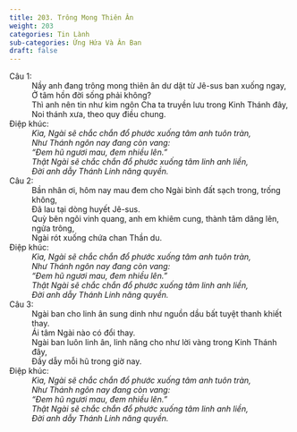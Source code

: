 ```yaml
---
title: 203. Trông Mong Thiên Ân
weight: 203
categories: Tin Lành
sub-categories: Ứng Hứa Và Ân Ban
draft: false
---
```

<dl><dt>Câu 1:</dt><dd data-verse="1">Nầy anh đang trông mong thiên ân dư dật từ Jê-sus ban xuống ngay, <br/>Ở tâm hồn đời sống phải không? <br/>Thì anh nên tin như kim ngôn Cha ta truyền lưu trong Kinh Thánh đây, <br/>Noi thánh xưa, theo quy điều chung. </dd><dt>Điệp khúc:</dt><dd data-chorus="1"><em>Kìa, Ngài sẽ chắc chắn đổ phước xuống tâm anh tuôn tràn, <br/>Như Thánh ngôn nay đang còn vang: <br/>“Đem hũ ngươi mau, đem nhiều lên.” <br/>Thật Ngài sẽ chắc chắn đổ phước xuống tâm linh anh liền, <br/>Đời anh dẫy Thánh Linh năng quyền. </em></dd><dt>Câu 2:</dt><dd data-verse="2">Bần nhân ơi, hôm nay mau đem cho Ngài bình đất sạch trong, trống không, <br/>Đã lau tại dòng huyết Jê-sus. <br/>Quỳ bên ngôi vinh quang, anh em khiêm cung, thành tâm dâng lên, ngửa trông, <br/>Ngài rót xuống chứa chan Thần du. </dd><dt>Điệp khúc:</dt><dd data-chorus="1"><em>Kìa, Ngài sẽ chắc chắn đổ phước xuống tâm anh tuôn tràn, <br/>Như Thánh ngôn nay đang còn vang: <br/>“Đem hũ ngươi mau, đem nhiều lên.” <br/>Thật Ngài sẽ chắc chắn đổ phước xuống tâm linh anh liền, <br/>Đời anh dẫy Thánh Linh năng quyền. </em></dd><dt>Câu 3:</dt><dd data-verse="3">Ngài ban cho linh ân sung dinh như nguồn dầu bất tuyệt thanh khiết thay. <br/>Ái tâm Ngài nào có đổi thay. <br/>Ngài ban luôn linh ân, linh năng cho như lời vàng trong Kinh Thánh đây, <br/>Đầy dẫy mỗi hũ trong giờ nay. </dd><dt>Điệp khúc:</dt><dd data-chorus="1"><em>Kìa, Ngài sẽ chắc chắn đổ phước xuống tâm anh tuôn tràn, <br/>Như Thánh ngôn nay đang còn vang: <br/>“Đem hũ ngươi mau, đem nhiều lên.” <br/>Thật Ngài sẽ chắc chắn đổ phước xuống tâm linh anh liền, <br/>Đời anh dẫy Thánh Linh năng quyền. </em></dd></dl>